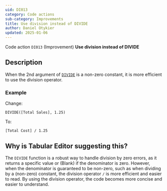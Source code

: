 ```yaml
---
uid: DI013
category: Code actions
sub-category: Improvements
title: Use division instead of DIVIDE
author: Daniel Otykier
updated: 2025-01-06
---
```


Code action `DI013` (Improvement) **Use division instead of DIVIDE**

## Description

When the 2nd argument of [`DIVIDE`](https://dax.guide/DIVIDE) is a non-zero constant, it is more efficient to use the division operator.

### Example

Change:
```dax
DIVIDE([Total Sales], 1.25)
```
To:
```dax
[Total Cost] / 1.25
```

## Why is Tabular Editor suggesting this?

The `DIVIDE` function is a robust way to handle division by zero errors, as it returns a specific value or (Blank) if the denominator is zero. However, when the denominator is guaranteed to be non-zero, such as when dividing by a (non-zero) constant, the division operator `/` is more efficient and easier to read. By using the division operator, the code becomes more concise and easier to understand.